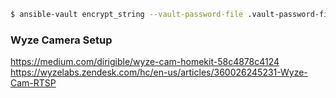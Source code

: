 ```bash
$ ansible-vault encrypt_string --vault-password-file .vault-password-file <string>
```

### Wyze Camera Setup

https://medium.com/dirigible/wyze-cam-homekit-58c4878c4124
https://wyzelabs.zendesk.com/hc/en-us/articles/360026245231-Wyze-Cam-RTSP